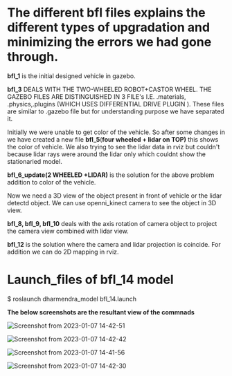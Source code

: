 # The different bfl files explains the different types of upgradation and minimizing the errors we had gone through.

**bfl_1** is the initial designed vehicle in gazebo.

**bfl_3** DEALS WITH THE TWO-WHEELED ROBOT+CASTOR WHEEL. THE GAZEBO FILES ARE DISTINGUISHED IN 3 FILE's I.E. .materials, .physics,.plugins (WHICH USES DIFFERENTIAL DRIVE PLUGIN ). These files are similar to .gazebo file but for understanding purpose we have separated it.

Initially we were unable to get color of the vehicle. So after some changes in  we have created a new file **bfl_5**(**four wheeled + lidar on TOP)** this  shows the color of vehicle. We also trying to see the lidar data in rviz but couldn't because lidar rays were around the lidar only which couldnt show the stationaried model.

**bfl_6_update(2 WHEELED +LIDAR)** is the solution for the above problem addition to color of the vehicle.

Now we need a 3D view of the object present in front of vehicle or the lidar detectd object. We can use openni_kinect camera to see the object in 3D view.

**bfl_8, bfl_9, bfl_10** deals with the axis rotation of camera object to project the camera view combined with lidar view.

**bfl_12** is the solution where the camera and lidar projection is coincide. For addition we can do 2D mapping in rviz.

# Launch_files of bfl_14 model

$ roslaunch dharmendra_model bfl_14.launch

**The below screenshots are the resultant view of the commnads**

![Screenshot from 2023-01-07 14-42-51](https://user-images.githubusercontent.com/121598999/211143219-6d07f6da-5ecc-4b32-a730-62042fd4351f.png)

![Screenshot from 2023-01-07 14-42-42](https://user-images.githubusercontent.com/121598999/211143225-f435d087-d4cd-4129-ba3b-8fe275d6c286.png)

![Screenshot from 2023-01-07 14-41-56](https://user-images.githubusercontent.com/121598999/211143229-4e3acbb4-ea15-4cf2-9bb1-5877b0522c0e.png)

![Screenshot from 2023-01-07 14-42-30](https://user-images.githubusercontent.com/121598999/211143241-41fbd44f-b82b-4289-912e-219be6b93603.png)
